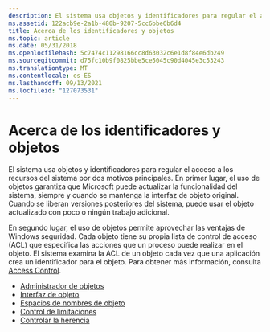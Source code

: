 ```yaml
---
description: El sistema usa objetos y identificadores para regular el acceso a los recursos del sistema por dos motivos principales.
ms.assetid: 122acb9e-2a1b-480b-9207-5cc6bbe6b6d4
title: Acerca de los identificadores y objetos
ms.topic: article
ms.date: 05/31/2018
ms.openlocfilehash: 5c7474c11298166cc8d63032c6e1d8f84e6db249
ms.sourcegitcommit: d75fc10b9f0825bbe5ce5045c90d4045e3c53243
ms.translationtype: MT
ms.contentlocale: es-ES
ms.lasthandoff: 09/13/2021
ms.locfileid: "127073531"
---
```

# <a name="about-handles-and-objects"></a>Acerca de los identificadores y objetos

El sistema usa objetos y identificadores para regular el acceso a los recursos del sistema por dos motivos principales. En primer lugar, el uso de objetos garantiza que Microsoft puede actualizar la funcionalidad del sistema, siempre y cuando se mantenga la interfaz de objeto original. Cuando se liberan versiones posteriores del sistema, puede usar el objeto actualizado con poco o ningún trabajo adicional.

En segundo lugar, el uso de objetos permite aprovechar las ventajas de Windows seguridad. Cada objeto tiene su propia lista de control de acceso (ACL) que especifica las acciones que un proceso puede realizar en el objeto. El sistema examina la ACL de un objeto cada vez que una aplicación crea un identificador para el objeto. Para obtener más información, consulta [Access Control](/windows/desktop/SecAuthZ/access-control).

-   [Administrador de objetos](object-manager.md)
-   [Interfaz de objeto](object-interface.md)
-   [Espacios de nombres de objeto](/windows/desktop/Sync/object-namespaces)
-   [Control de limitaciones](handle-limitations.md)
-   [Controlar la herencia](handle-inheritance.md)

 

 
